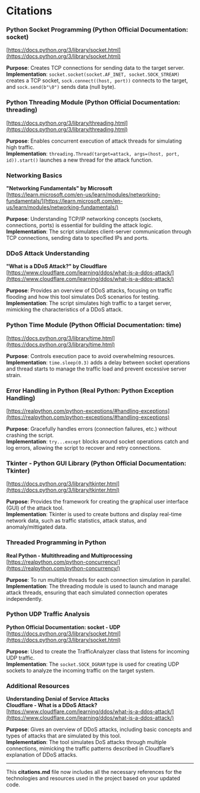 # **Citations**

### **Python Socket Programming** (Python Official Documentation: socket)  
[https://docs.python.org/3/library/socket.html](https://docs.python.org/3/library/socket.html)

**Purpose**: Creates TCP connections for sending data to the target server.  
**Implementation**: `socket.socket(socket.AF_INET, socket.SOCK_STREAM)` creates a TCP socket, `sock.connect((host, port))` connects to the target, and `sock.send(b"\0")` sends data (null byte).

### **Python Threading Module** (Python Official Documentation: threading)  
[https://docs.python.org/3/library/threading.html](https://docs.python.org/3/library/threading.html)

**Purpose**: Enables concurrent execution of attack threads for simulating high traffic.  
**Implementation**: `threading.Thread(target=attack, args=(host, port, id)).start()` launches a new thread for the attack function.

### **Networking Basics**  
**"Networking Fundamentals" by Microsoft**  
[https://learn.microsoft.com/en-us/learn/modules/networking-fundamentals/](https://learn.microsoft.com/en-us/learn/modules/networking-fundamentals/)

**Purpose**: Understanding TCP/IP networking concepts (sockets, connections, ports) is essential for building the attack logic.  
**Implementation**: The script simulates client-server communication through TCP connections, sending data to specified IPs and ports.

### **DDoS Attack Understanding**  
**"What is a DDoS Attack?" by Cloudflare**  
[https://www.cloudflare.com/learning/ddos/what-is-a-ddos-attack/](https://www.cloudflare.com/learning/ddos/what-is-a-ddos-attack/)

**Purpose**: Provides an overview of DDoS attacks, focusing on traffic flooding and how this tool simulates DoS scenarios for testing.  
**Implementation**: The script simulates high traffic to a target server, mimicking the characteristics of a DDoS attack.

### **Python Time Module** (Python Official Documentation: time)  
[https://docs.python.org/3/library/time.html](https://docs.python.org/3/library/time.html)

**Purpose**: Controls execution pace to avoid overwhelming resources.  
**Implementation**: `time.sleep(0.3)` adds a delay between socket operations and thread starts to manage the traffic load and prevent excessive server strain.

### **Error Handling in Python** (Real Python: Python Exception Handling)  
[https://realpython.com/python-exceptions/#handling-exceptions](https://realpython.com/python-exceptions/#handling-exceptions)

**Purpose**: Gracefully handles errors (connection failures, etc.) without crashing the script.  
**Implementation**: `try...except` blocks around socket operations catch and log errors, allowing the script to recover and retry connections.

### **Tkinter - Python GUI Library** (Python Official Documentation: Tkinter)  
[https://docs.python.org/3/library/tkinter.html](https://docs.python.org/3/library/tkinter.html)

**Purpose**: Provides the framework for creating the graphical user interface (GUI) of the attack tool.  
**Implementation**: Tkinter is used to create buttons and display real-time network data, such as traffic statistics, attack status, and anomaly/mittigated data.

### **Threaded Programming in Python**  
**Real Python - Multithreading and Multiprocessing**  
[https://realpython.com/python-concurrency/](https://realpython.com/python-concurrency/)

**Purpose**: To run multiple threads for each connection simulation in parallel.  
**Implementation**: The threading module is used to launch and manage attack threads, ensuring that each simulated connection operates independently.

### **Python UDP Traffic Analysis**  
**Python Official Documentation: socket - UDP**  
[https://docs.python.org/3/library/socket.html](https://docs.python.org/3/library/socket.html)

**Purpose**: Used to create the TrafficAnalyzer class that listens for incoming UDP traffic.  
**Implementation**: The `socket.SOCK_DGRAM` type is used for creating UDP sockets to analyze the incoming traffic on the target system.

### **Additional Resources**

**Understanding Denial of Service Attacks**  
**Cloudflare - What is a DDoS Attack?**  
[https://www.cloudflare.com/learning/ddos/what-is-a-ddos-attack/](https://www.cloudflare.com/learning/ddos/what-is-a-ddos-attack/)

**Purpose**: Gives an overview of DDoS attacks, including basic concepts and types of attacks that are simulated by this tool.  
**Implementation**: The tool simulates DoS attacks through multiple connections, mimicking the traffic patterns described in Cloudflare’s explanation of DDoS attacks.

---

This **citations.md** file now includes all the necessary references for the technologies and resources used in the project based on your updated code.